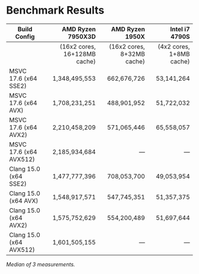 ﻿Benchmark Results
=================

|Build Config           |AMD Ryzen 7950X3D           |AMD Ryzen 1950X           |Intel i7 4790S          |
|-----------------------|---------------------------:|-------------------------:|-----------------------:|
|                       |(16x2 cores, 16+128MB cache)|(16x2 cores, 8+32MB cache)|(4x2 cores, 1+8MB cache)|
|MSVC 17.6 (x64 SSE2)   |               1,348,495,553|               662,676,726|              53,141,264|
|MSVC 17.6 (x64 AVX)    |               1,708,231,251|               488,901,952|              51,722,032|
|MSVC 17.6 (x64 AVX2)   |               2,210,458,209|               571,065,446|              65,558,057|
|MSVC 17.6 (x64 AVX512) |               2,185,934,684|                         —|                       —|
|Clang 15.0 (x64 SSE2)  |               1,477,777,396|               708,053,700|              49,053,954|
|Clang 15.0 (x64 AVX)   |               1,548,917,571|               547,745,351|              51,357,375|
|Clang 15.0 (x64 AVX2)  |               1,575,752,629|               554,200,489|              51,697,644|
|Clang 15.0 (x64 AVX512)|               1,601,505,155|                         —|                       —|

_Median of 3 measurements._
